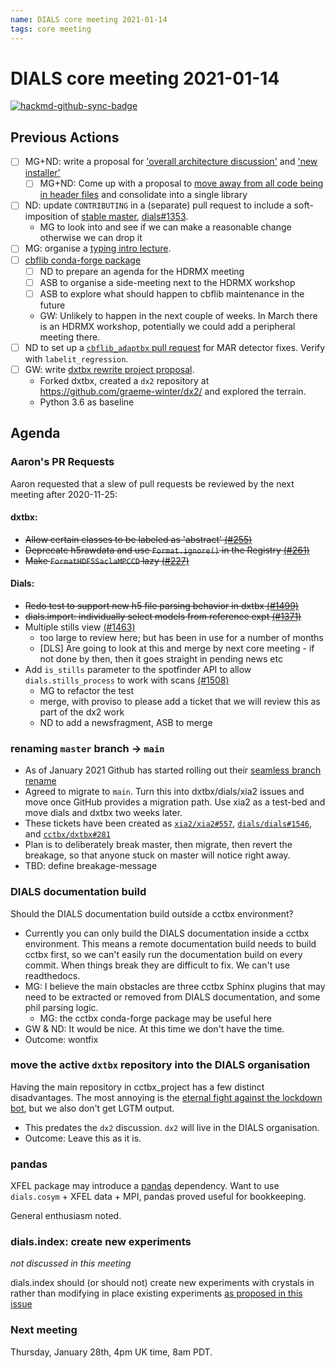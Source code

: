 ```yaml
---
name: DIALS core meeting 2021-01-14
tags: core meeting
---
```


# DIALS core meeting 2021-01-14

[![hackmd-github-sync-badge](https://hackmd.io/LU5Trm_uQOuzqKoIolYspA/badge)](https://hackmd.io/LU5Trm_uQOuzqKoIolYspA)


## Previous Actions

* [ ] MG+ND: write a proposal for ['overall architecture discussion'](https://dials.github.io/kb/core/20200903) and ['new installer'](https://dials.github.io/kb/core/20200903)
    * [ ] MG+ND: Come up with a proposal to [move away from all code being in header files](https://dials.github.io/kb/core/20201001) and consolidate into a single library
* [ ] ND: update `CONTRIBUTING` in a (separate) pull request to include a soft-imposition of [stable master](https://dials.github.io/kb/core/20200903#stable-master-branch), [dials#1353](https://github.com/dials/dials/issues/1353).
	* MG to look into and see if we can make a reasonable change otherwise we can drop it
* [ ] MG: organise a [typing intro lecture](https://dials.github.io/kb/core/20200917).
* [ ] [cbflib conda-forge package](https://dials.github.io/kb/core/20201125#cbflib-conda-forge-package)
    * [ ] ND to prepare an agenda for the HDRMX meeting
    * [ ] ASB to organise a side-meeting next to the HDRMX workshop
    * [ ] ASB to explore what should happen to cbflib maintenance in the future
    * GW: Unlikely to happen in the next couple of weeks. In March there is an HDRMX workshop, potentially we could add a peripheral meeting there.
* [ ] ND to set up a [`cbflib_adaptbx` pull request](https://dials.github.io/kb/core/20201125#cbflib_adaptbx-dependency) for MAR detector fixes. Verify with `labelit_regression`.
* [ ] GW: write [dxtbx rewrite project proposal](https://dials.github.io/kb/core/20201209#discussion).
	* Forked dxtbx, created a `dx2` repository at https://github.com/graeme-winter/dx2/ and explored the terrain.
	* Python 3.6 as baseline

## Agenda

### Aaron's PR Requests

Aaron requested that a slew of pull requests be reviewed by the next meeting after 2020-11-25:

#### dxtbx:
- ~~Allow certain classes to be labeled as 'abstract' [(#255)](https://github.com/cctbx/dxtbx/pull/255)~~
- ~~Deprecate h5rawdata and use `Format.ignore()` in the Registry [(#261)](https://github.com/cctbx/dxtbx/pull/261)~~
- ~~Make `FormatHDF5SaclaMPCCD` lazy [(#227)](https://github.com/cctbx/dxtbx/pull/227)~~

#### Dials:
- ~~Redo test to support new h5 file parsing behavior in dxtbx [(#1499)](https://github.com/dials/dials/pull/1499)~~
- ~~dials.import: individually select models from reference expt [(#1371)](https://github.com/dials/dials/pull/1371)~~
- Multiple stills view [(#1463)](https://github.com/dials/dials/pull/1463)
	- too large to review here; but has been in use for a number of months
	- [DLS] Are going to look at this and merge by next core meeting - if not done by then, then it goes straight in pending news etc
- Add `is_stills` parameter to the spotfinder API to allow
`dials.stills_process` to work with scans [(#1508)](https://github.com/dials/dials/pull/1508)
	- MG to refactor the test
	- merge, with proviso to please add a ticket that we will review this as part of the dx2 work
	- ND to add a newsfragment, ASB to merge


### renaming `master` branch → `main`

* As of January 2021 Github has started rolling out their [seamless branch rename](https://github.com/github/renaming#creating-a-seamless-move-for-existing-repositories-)
* Agreed to migrate to `main`. Turn this into dxtbx/dials/xia2 issues and move once GitHub provides a migration path. Use xia2 as a test-bed and move dials and dxtbx two weeks later.
* These tickets have been created as [`xia2/xia2#557`](https://github.com/xia2/xia2/issues/557), [`dials/dials#1546`](https://github.com/dials/dials/issues/1546), and [`cctbx/dxtbx#281`](https://github.com/cctbx/dxtbx/issues/281)
* Plan is to deliberately break master, then migrate, then revert the breakage, so that anyone stuck on master will notice right away.
* TBD: define breakage-message


### DIALS documentation build

Should the DIALS documentation build outside a cctbx environment?

* Currently you can only build the DIALS documentation inside a cctbx environment. This means a remote documentation build needs to build cctbx first, so we can't easily run the documentation build on every commit. When things break they are difficult to fix. We can't use readthedocs.
* MG: I believe the main obstacles are three cctbx Sphinx plugins that may need to be extracted or removed from DIALS documentation, and some phil parsing logic.
    * MG: the cctbx conda-forge package may be useful here
* GW & ND: It would be nice. At this time we don't have the time.
* Outcome: wontfix


### move the active `dxtbx` repository into the DIALS organisation

Having the main repository in cctbx_project has a few distinct disadvantages. The most annoying is the [eternal fight against the lockdown bot](https://github.com/dials/dxtbx/pulls?q=is%3Apr+is%3Aclosed+-label%3Aupcoming-release+), but we also don't get LGTM output.

* This predates the `dx2` discussion. `dx2` will live in the DIALS organisation.
* Outcome: Leave this as it is.


### pandas
XFEL package may introduce a [pandas](https://pandas.pydata.org/) dependency.
Want to use `dials.cosym` + XFEL data + MPI, pandas proved useful for bookkeeping.

General enthusiasm noted.


### dials.index: create new experiments

*not discussed in this meeting*

dials.index should (or should not) create new experiments with crystals in rather than modifying in place existing experiments [as proposed in this issue](https://github.com/dials/dials/issues/1029)


### Next meeting

Thursday, January 28th, 4pm UK time, 8am PDT.
